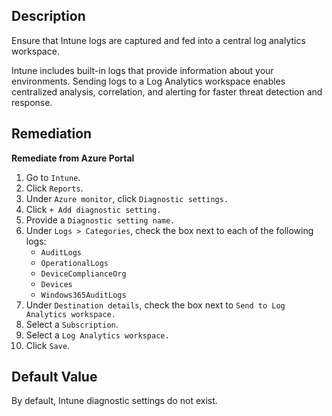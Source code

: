## Description

Ensure that Intune logs are captured and fed into a central log analytics workspace.

Intune includes built-in logs that provide information about your environments. Sending logs to a Log Analytics workspace enables centralized analysis, correlation, and alerting for faster threat detection and response.

## Remediation

**Remediate from Azure Portal**

1. Go to `Intune`.
2. Click `Reports`.
3. Under `Azure monitor`, click `Diagnostic settings.`
4. Click `+ Add diagnostic setting.`
5. Provide a `Diagnostic setting name.`
6. Under `Logs > Categories`, check the box next to each of the following logs:
      - `AuditLogs`
      - `OperationalLogs`
      - `DeviceComplianceOrg`
      - `Devices`
      - `Windows365AuditLogs`
7. Under `Destination details`, check the box next to `Send to Log Analytics workspace.`
8. Select a `Subscription`.
9. Select a `Log Analytics workspace.`
10. Click `Save`.

## Default Value

By default, Intune diagnostic settings do not exist.